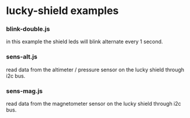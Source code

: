 lucky-shield examples
======================

### blink-double.js
in this example the shield leds will blink alternate every 1 second.

### sens-alt.js
read data from the altimeter / pressure sensor on the lucky shield through i2c bus.

### sens-mag.js
read data from the magnetometer sensor on the lucky shield through i2c bus.
